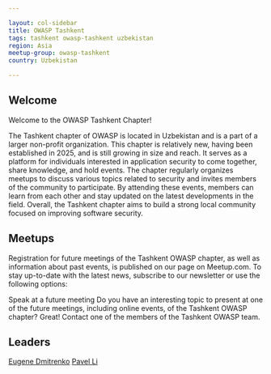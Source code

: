 ```yaml
---

layout: col-sidebar
title: OWASP Tashkent
tags: tashkent owasp-tashkent uzbekistan
region: Asia
meetup-group: owasp-tashkent
country: Uzbekistan

---
```


## Welcome

Welcome to the OWASP Tashkent Chapter!

The Tashkent chapter of OWASP is located in Uzbekistan and is a part of a larger non-profit organization. This chapter is relatively new, having been established in 2025, and is still growing in size and reach. It serves as a platform for individuals interested in application security to come together, share knowledge, and hold events. The chapter regularly organizes meetups to discuss various topics related to security and invites members of the community to participate. By attending these events, members can learn from each other and stay updated on the latest developments in the field. Overall, the Tashkent chapter aims to build a strong local community focused on improving software security.

## Meetups 

Registration for future meetings of the Tashkent OWASP chapter, as well as information about past events, is published on our page on Meetup.com. To stay up-to-date with the latest news, subscribe to our newsletter or use the following options:

Speak at a future meeting
Do you have an interesting topic to present at one of the future meetings, including online events, of the Tashkent OWASP chapter? Great! Contact one of the members of the Tashkent OWASP team.

## Leaders

[Eugene Dmitrenko](mailto:eugene.dmitrenko@owasp.org)
[Pavel Li](mailto:pavel.li@owasp.org)
